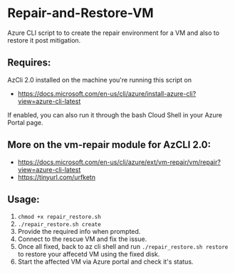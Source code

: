 # Repair-and-Restore-VM
Azure CLI script to to create the repair environment for a VM and also to restore it post mitigation.

## Requires:	
AzCli 2.0 installed on the machine you're running this script on			
*	https://docs.microsoft.com/en-us/cli/azure/install-azure-cli?view=azure-cli-latest	

If enabled, you can also run it through the bash Cloud Shell in your Azure Portal page.	

## More on the vm-repair module for AzCLI 2.0:                                                             
* https://docs.microsoft.com/en-us/cli/azure/ext/vm-repair/vm/repair?view=azure-cli-latest  
* https://tinyurl.com/urfketn     


## Usage:

1. `chmod +x repair_restore.sh`
2. `./repair_restore.sh create`
3. Provide the required info when prompted.
4. Connect to the rescue VM and fix the issue.
5. Once all fixed, back to az cli shell and run `./repair_restore.sh restore`  to restore your affecetd VM using the fixed disk.
6. Start the affected VM via Azure portal and check it's status.
